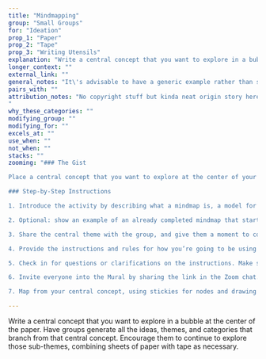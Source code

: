 ```yaml
---
title: "Mindmapping"
group: "Small Groups"
for: "Ideation"
prop_1: "Paper"
prop_2: "Tape"
prop_3: "Writing Utensils"
explanation: "Write a central concept that you want to explore in a bubble at the center of the paper. Have groups generate all the ideas, themes, and categories that branch from that central concept. Encourage them to continue to explore those sub-themes, combining sheets of paper with tape as necessary."
longer_context: ""
external_link: ""
general_notes: "It\'s advisable to have a generic example rather than simply giving verbal directions."
pairs_with: ""
attribution_notes: "No copyright stuff but kinda neat origin story here - https://en.wikipedia.org/wiki/Mind_map#Origins
"
why_these_categories: ""
modifying_group: ""
modifying_for: ""
excels_at: ""
use_when: ""
not_when: ""
stacks: ""
zooming: "### The Gist

Place a central concept that you want to explore at the center of your Mural board. Have participants use stickies to generate all the ideas, themes, and sub-categories that branch from it. Encourage them to continue to explore those sub-themes, creating more branches extending out to the edges of the board.

### Step-by-Step Instructions

1. Introduce the activity by describing what a mindmap is, a model for visualizing a information by having a central theme and creating branches of all the related ideas.

2. Optional: show an example of an already completed mindmap that starts with a very different central theme from what you’ll be focusing on (e.g., “Breakfast Foods” is a great example mindmap, unless you’re facilitating a breakfast food workshop, in which case where do we sign up?).

3. Share the central theme with the group, and give them a moment to consider it, and ask any clarifying questions they have about it.

4. Provide the instructions and rules for how you’re going to be using Mural. (e.g., if you’re limiting participation, using certain sticky types, colors to denote the levels of hierarchy)

5. Check in for questions or clarifications on the instructions. Make sure people understand the central theme you’re going to be mapping (especially if it’s jargon), the tools you’ll be using in Mural (or not using), and their individual roles.

6. Invite everyone into the Mural by sharing the link in the Zoom chat. Optional: mute all if you want this to be a silent activity.

7. Map from your central concept, using stickies for nodes and drawing lines for connections. Keep going until you feel you’ve fully fleshed out the idea, run out of space in your Mural, or run out of time."

---
```


Write a central concept that you want to explore in a bubble at the center of the paper. Have groups generate all the ideas, themes, and categories that branch from that central concept. Encourage them to continue to explore those sub-themes, combining sheets of paper with tape as necessary.
